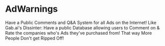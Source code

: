 # AdWarnings
Have a Public Comments and Q&amp;A System  for all Ads on the Internet! Like Gab.ai's Dissinter: Have a public Database allowing users to Comment on &amp; Rate the companies who's Ads they've purchased from! That way More People Don't get Ripped Off!
